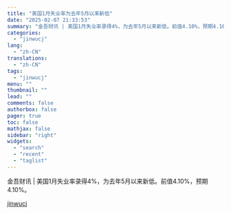 ```yaml
---
title: "美国1月失业率为去年5月以来新低"
date: "2025-02-07 21:33:53"
summary: "金吾财讯 | 美国1月失业率录得4%，为去年5月以来新低。前值4.10%，预期4.10%。"
categories:
  - "jinwucj"
lang:
  - "zh-CN"
translations:
  - "zh-CN"
tags:
  - "jinwucj"
menu: ""
thumbnail: ""
lead: ""
comments: false
authorbox: false
pager: true
toc: false
mathjax: false
sidebar: "right"
widgets:
  - "search"
  - "recent"
  - "taglist"
---
```


金吾财讯 | 美国1月失业率录得4%，为去年5月以来新低。前值4.10%，预期4.10%。

[jinwucj](https://sky.szfiu.com/info/hk/details/265664066)
